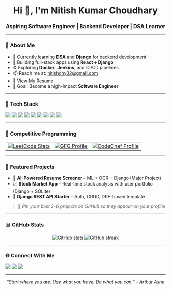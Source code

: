 <h1 align="center">Hi 👋, I'm Nitish Kumar Choudhary</h1>
<h3 align="center">Aspiring Software Engineer | Backend Developer | DSA Learner</h3>

---

### 💫 About Me

- 🌱 Currently learning **DSA** and **Django** for backend development  
- 🔧 Building full-stack apps using **React + Django**  
- ⚙️ Exploring **Docker**, **Jenkins**, and CI/CD pipelines  
- 📫 Reach me at: [nitishchy32@gmail.com](mailto:nitishchy32@gmail.com)  
- 📄 [View My Resume](https://drive.google.com/file/d/14Kx5JELNCCLIxlTur5eCl0GAWFo0wHO8/view?usp=drive_link)  
- 🎯 Goal: Become a high-impact **Software Engineer**

---

### 🚀 Tech Stack

<p align="left">
  <img src="https://img.shields.io/badge/Python-3670A0?style=flat&logo=python&logoColor=white"/>
  <img src="https://img.shields.io/badge/Django-092E20?style=flat&logo=django&logoColor=white"/>
  <img src="https://img.shields.io/badge/JavaScript-F7DF1E?style=flat&logo=javascript&logoColor=black"/>
  <img src="https://img.shields.io/badge/React-20232A?style=flat&logo=react&logoColor=61DAFB"/>
  <img src="https://img.shields.io/badge/C++-00599C?style=flat&logo=c%2B%2B&logoColor=white"/>
  <img src="https://img.shields.io/badge/Docker-2496ED?style=flat&logo=docker&logoColor=white"/>
  <img src="https://img.shields.io/badge/Jenkins-D24939?style=flat&logo=jenkins&logoColor=white"/>
  <img src="https://img.shields.io/badge/Git-F05032?style=flat&logo=git&logoColor=white"/>
  <img src="https://img.shields.io/badge/GitHub-181717?style=flat&logo=github&logoColor=white"/>
</p>

---

### 🧠 Competitive Programming

<table>
  <tr>
    <td>
      <a href="https://leetcode.com/u/nitish13_03/">
        <img src="https://leetcard.jacoblin.cool/nitish13_03?theme=dark&font=baloo&ext=contest" alt="LeetCode Stats" />
      </a>
    </td>
    <td>
      <a href="https://www.geeksforgeeks.org/user/nitish3vk6/">
        <img src="https://img.shields.io/badge/GeeksforGeeks-nitish3vk6-brightgreen?style=for-the-badge&logo=geeksforgeeks" alt="GFG Profile"/>
      </a>
    </td>
    <td>
      <a href="https://www.codechef.com/users/nitishchy_12">
        <img src="https://img.shields.io/badge/CodeChef-nitishchy_12-5B4638?style=for-the-badge&logo=codechef&logoColor=white" alt="CodeChef Profile"/>
      </a>
    </td>
  </tr>
</table>

---

### 📂 Featured Projects

- 🔐 **AI-Powered Resume Screener** – ML + OCR + Django (Major Project)  
- 📈 **Stock Market App** – Real-time stock analysis with user portfolio (Django + SQLite)  
- 🔧 **Django REST API Starter** – Auth, CRUD, DRF-based template  

> 📌 *Pin your best 3–6 projects on GitHub so they appear on your profile!*

---

### 📊 GitHub Stats

<p align="center">
  <img src="https://github-readme-stats.vercel.app/api?username=nitishchy12&show_icons=true&theme=radical" alt="GitHub stats"/>
  <img src="https://github-readme-streak-stats.herokuapp.com/?user=nitishchy12&theme=radical" alt="GitHub streak"/>
</p>

---

### 🌐 Connect With Me

<p>
  <a href="https://linkedin.com/in/nitishchoudhary12"><img src="https://img.shields.io/badge/LinkedIn-0077B5?style=flat&logo=linkedin&logoColor=white"/></a>
  <a href="mailto:nitishchy32@gmail.com"><img src="https://img.shields.io/badge/Gmail-D14836?style=flat&logo=gmail&logoColor=white"/></a>
  <a href="https://leetcode.com/u/nitish13_03/"><img src="https://img.shields.io/badge/LeetCode-FFA116?style=flat&logo=leetcode&logoColor=black"/></a>
</p>

---

<p align="center">
  <i>“Start where you are. Use what you have. Do what you can.” – Arthur Ashe</i>
</p>
